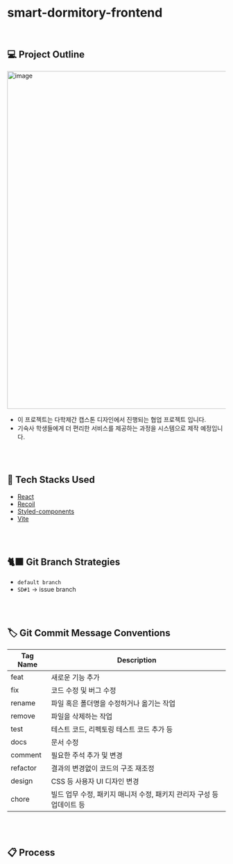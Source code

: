# smart-dormitory-frontend

<br>


## 💻 Project Outline
<img width="780" alt="image" src="https://github.com/Smart-Dormitory/smart-dormitory-backend/assets/120713987/c369f9c8-edbd-468e-a765-0a49348324f0">

- 이 프로젝트는 다학제간 캡스톤 디자인에서 진행되는 협업 프로젝트 입니다.
- 기숙사 학생들에게 더 편리한 서비스를 제공하는 과정을 시스템으로 제작 예정입니다.

<br>
<br>

## 🔨 Tech Stacks Used
- [React](https://ko.legacy.reactjs.org/)
- [Recoil](https://recoiljs.org/ko/)
- [Styled-components](https://styled-components.com/)
- [Vite](https://ko.vitejs.dev/)

<br>
<br>

## 🐈‍⬛ Git Branch Strategies
- `default branch`
- `SD#1` -> issue branch

<br>
<br>

## 🏷️ Git Commit Message Conventions
| Tag Name | Description |
| --- | --- |
| feat | 새로운 기능 추가 |
| fix | 코드 수정 및 버그 수정 |
| rename | 파일 혹은 폴더명을 수정하거나 옮기는 작업 |
| remove | 파일을 삭제하는 작업 |
| test | 테스트 코드, 리펙토링 테스트 코드 추가 등 |
| docs | 문서 수정 |
| comment | 필요한 주석 추가 및 변경 |
| refactor | 결과의 변경없이 코드의 구조 재조정 |
| design | CSS 등 사용자 UI 디자인 변경 |
| chore | 빌드 업무 수정, 패키지 매니저 수정, 패키지 관리자 구성 등 업데이트 등 |

<br>
<br>


## 📋 Process

